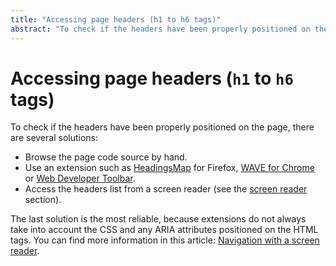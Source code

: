 ```yaml
---
title: "Accessing page headers (h1 to h6 tags)"
abstract: "To check if the headers have been properly positioned on the page, there are several solutions"
---
```


# Accessing page headers (`h1` to `h6` tags)

To check if the headers have been properly positioned on the page, there are several solutions:
- Browse the page code source by hand.
- Use an extension such as [HeadingsMap](https://addons.mozilla.org/fr/firefox/addon/headingsmap/) for Firefox, [WAVE for Chrome](http://wave.webaim.org/extension/) or [Web Developer Toolbar](http://chrispederick.com/work/web-developer/).
- Access the headers list from a screen reader (see the [screen reader](../navigating-with-a-screen-reader/) section).

The last solution is the most reliable, because extensions do not always take into account the CSS and any ARIA attributes positioned on the HTML tags.
You can find more information in this article: [Navigation with a screen reader](../navigating-with-a-screen-reader/).
